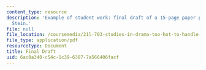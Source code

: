 ```yaml
---
content_type: resource
description: 'Example of student work: final draft of a 15-page paper project by Naomi
  Stein.'
file: null
file_location: /coursemedia/21l-703-studies-in-drama-too-hot-to-handle-forbidden-plays-in-modern-america-fall-2008/6ac8a340c54c1c3963877a566406facf_finaldraft.pdf
file_type: application/pdf
resourcetype: Document
title: Final Draft
uid: 6ac8a340-c54c-1c39-6387-7a566406facf
---
```

